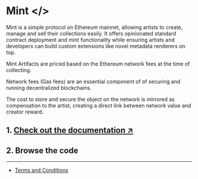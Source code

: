 # Mint &lt;/&gt;

Mint is a simple protocol on Ethereum mainnet, allowing artists to create,
manage and sell their collections easily. It offers opinionated standard
contract deployment and mint functionality while ensuring artists and
developers can build custom extensions like novel
metadata renderers on top.

Mint Artifacts are priced based on the Ethereum network fees
at the time of collecting.

Network fees (Gas fees) are an essential component of of securing
and running decentralized blockchains.

The cost to store and secure the object on the network is mirrored
as compensation to the artist, creating a direct link
between network value and creator reward.

## 1. [Check out the documentation ↗︎](https://mint.vv.xyz/guide/)

## 2. Browse the code

---

- [Terms and Conditions](./docs/terms-and-conditions.md)

